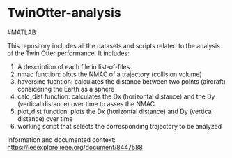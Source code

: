 # TwinOtter-analysis
#MATLAB

This repository includes all the datasets and scripts related to the analysis of the Twin Otter performance. It includes:
1. A description of each file in list-of-files
2. nmac function: plots the NMAC of a trajectory (collision volume) 
3. haversine fucntion: calculates the distance between two points (aircraft) considering the Earth as a sphere
3. calc_dist function: calculates the Dx (horizontal distance) and the Dy (vertical distance) over time to asses the NMAC
3. plot_dist function: plots the Dx (horizontal distance) and Dy (vertical distance) over time
4. working script that selects the corresponding trajectory to be analyzed

Information and documented context: https://ieeexplore.ieee.org/document/8447588
